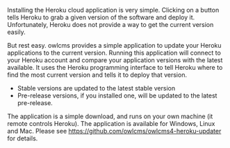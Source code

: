 Installing the Heroku cloud application is very simple.  Clicking on a button tells Heroku to grab a given version of the software and deploy it.  Unfortunately, Heroku does not provide a way to get the current version easily.

But rest easy.  owlcms provides a simple application to update your Heroku applications to the current version. Running this application will connect to your Heroku account and compare your application versions with the latest available.  It uses the Heroku programming interface to tell Heroku where to find the most current version and tells it to deploy that version.

- Stable versions are updated to the latest stable version
- Pre-release versions, if you installed one, will be updated to the latest pre-release.

The application is a simple download, and runs on your own machine  (it remote controls Heroku). The application is available for Windows, Linux and Mac.  Please see https://github.com/owlcms/owlcms4-heroku-updater for details.  



